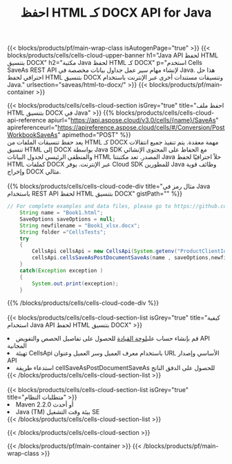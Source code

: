 ﻿---
title:  احفظ HTML كـ DOCX API for Java
description:  استخدام Aspose.Cells Cloud SDK for Java لحفظ ملف بتنسيق HTML كملف بتنسيق DOCX.
url: /ar/java/saveas/html-to-docx/
---
{{< blocks/products/pf/main-wrap-class isAutogenPage="true" >}}
{{< blocks/products/cells/cells-cloud-upper-banner h1="Java API لحفظ HTML بتنسيق DOCX" h2="مكتبة Java لحفظ HTML كـ DOCX" p="استخدم Cells SaveAs REST API لإنشاء مهام سير عمل جداول بيانات مخصصة في Java. هذا حل احترافي لحفظ HTML بتنسيق DOCX وتنسيقات مستندات أخرى عبر الإنترنت باستخدام Java." urlsection="saveas/html-to-docx/" >}}
{{< blocks/products/pf/main-container >}}

{{< blocks/products/cells/cells-cloud-section isGrey="true" title="احفظ ملف HTML بتنسيق DOCX في Java" >}}
{{% blocks/products/cells/cells-cloud-api-reference apiurl="https://api.aspose.cloud/v3.0/cells/{name}/SaveAs" apireferenceurl="https://apireference.aspose.cloud/cells/#/Conversion/PostWorkbookSaveAs" apimethod="POST" %}}
<br/>
يعد حفظ تنسيقات الملفات من HTML كـ DOCX مهمة معقدة. يتم تنفيذ جميع انتقالات تنسيق HTML إلى DOCX بواسطة Java SDK مع الحفاظ على المحتوى الإنشائي والمنطقي الرئيسي لجدول البيانات HTML المصدر. تعد مكتبتنا Java حلاً احترافيًا لحفظ HTML كملفات DOCX عبر الإنترنت. يوفر Cloud SDK للمطورين Java وظائف قوية وإخراج DOCX مثالي.
<br/>
<br/>
{{% blocks/products/cells/cells-cloud-code-div title="مثال رمز في Java باستخدام REST API لحفظ HTML بتنسيق DOCX" gistPath="" %}}
  
```java
// For complete examples and data files, please go to https://github.com/aspose-cells-cloud/aspose-cells-cloud-java/
    String name = "Book1.html";
    SaveOptions saveOptions = null;
    String newfilename = "Book1_xlsx.docx";
    String folder ="CellsTests";
    try 
    {
        CellsApi cellsApi = new CellsApi(System.getenv("ProductClientId"), System.getenv("ProductClientSecret"));
        cellsApi.cellsSaveAsPostDocumentSaveAs(name , saveOptions,newfilename,false,false,folder,null,null,null,true);                       
    }
    catch(Exception exception )
    {
        System.out.print(exception);
    }
```
  
{{% /blocks/products/cells/cells-cloud-code-div %}}
<br/>
<br/>
{{< blocks/products/cells/cells-cloud-section-list isGrey="true" title="كيفية استخدام Java API لحفظ HTML بتنسيق DOCX" >}}
<li> قم بإنشاء حساب على<a href="https://dashboard.aspose.cloud/">لوحة القيادة</a> للحصول على تفاصيل الحصص والتفويض API المجانية</li>
<li>تهيئة CellsApi باستخدام معرف العميل وسر العميل وعنوان URL الأساسي وإصدار API</li>
<li>استدعاء طريقة cellSaveAsPostDocumentSaveAs للحصول على الدفق الناتج</li>
{{< /blocks/products/cells/cells-cloud-section-list >}}
<br/>
<br/>
{{< blocks/products/cells/cells-cloud-section-list isGrey="true" title="متطلبات النظام" >}}
<li>Maven 2.2.0 أو أحدث</li>
<li>Java (TM) بيئة وقت التشغيل SE</li>
{{< /blocks/products/cells/cells-cloud-section-list >}}

{{< /blocks/products/cells/cells-cloud-section >}}

{{< /blocks/products/pf/main-container >}}
{{< /blocks/products/pf/main-wrap-class >}}
